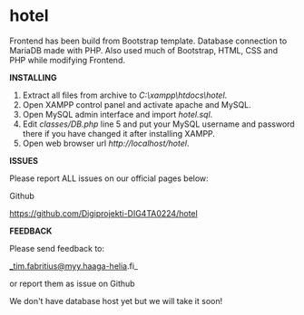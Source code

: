 # hotel


Frontend has been build from  Bootstrap template.
Database connection to MariaDB made with PHP.
Also used much of Bootstrap, HTML, CSS and PHP while modifying Frontend.

**INSTALLING**

1) Extract all files from archive to _C:\xampp\htdocs\hotel_.
2) Open XAMPP control panel and activate apache and MySQL.
3) Open MySQL admin interface and import _hotel.sql_.
4) Edit _classes/DB.php_ line 5 and put your MySQL username and password there if you have changed it after installing XAMPP.
5) Open web browser url 
_http://localhost/hotel_.

**ISSUES**

Please report ALL issues on our official pages below:

Github 

https://github.com/Digiprojekti-DIG4TA0224/hotel

**FEEDBACK**

Please send feedback to:

_tim.fabritius@myy.haaga-helia.fi_

or report them as issue on Github

We don't have database host yet but we will take it soon!
